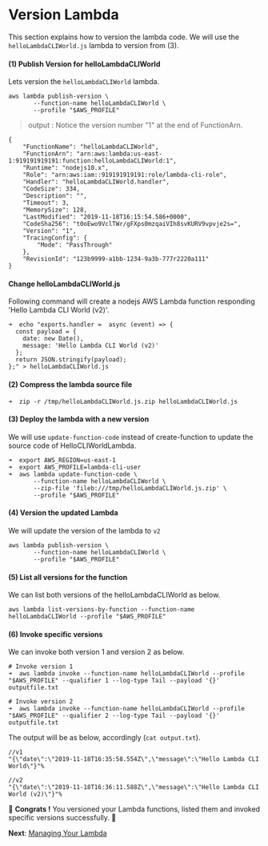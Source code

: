 # Version Lambda

This section explains how to version the lambda code. We will use the `helloLambdaCLIWorld.js` lambda to version from (3).

#### (1) Publish Version for helloLambdaCLIWorld
Lets version the `helloLambdaCLIWorld` lambda.

```
aws lambda publish-version \
       --function-name helloLambdaCLIWorld \
       --profile "$AWS_PROFILE"
```  
> output : Notice the version number "1" at the end of FunctionArn.
 
```
{
    "FunctionName": "helloLambdaCLIWorld",
    "FunctionArn": "arn:aws:lambda:us-east-1:919191919191:function:helloLambdaCLIWorld:1",
    "Runtime": "nodejs10.x",
    "Role": "arn:aws:iam::919191919191:role/lambda-cli-role",
    "Handler": "helloLambdaCLIWorld.handler",
    "CodeSize": 334,
    "Description": "",
    "Timeout": 3,
    "MemorySize": 128,
    "LastModified": "2019-11-18T16:15:54.586+0000",
    "CodeSha256": "t0oEwo9VclTWr/gFXps0mzqaiVIh8svKURV9vpvje2s=",
    "Version": "1",
    "TracingConfig": {
        "Mode": "PassThrough"
    },
    "RevisionId": "123b9999-a1bb-1234-9a3b-777r2220a111"
}
```

#### Change helloLambdaCLIWorld.js
Following command will create a nodejs AWS Lambda function responding 'Hello Lambda CLI World (v2)'.

```
➜  echo "exports.handler =  async (event) => {
  const payload = {
    date: new Date(),
    message: 'Hello Lambda CLI World (v2)'
  };
  return JSON.stringify(payload);
};" > helloLambdaCLIWorld.js
```

#### (2) Compress the lambda source file 
```
➜  zip -r /tmp/helloLambdaCLIWorld.js.zip helloLambdaCLIWorld.js
```

#### (3) Deploy the lambda with a new version
We will use `update-function-code` instead of create-function to update the source code of HelloCLIWorldLambda.

```
➜  export AWS_REGION=us-east-1
➜  export AWS_PROFILE=lambda-cli-user
➜  aws lambda update-function-code \
       --function-name helloLambdaCLIWorld \
       --zip-file 'fileb:///tmp/helloLambdaCLIWorld.js.zip' \
       --profile "$AWS_PROFILE"
``` 

#### (4) Version the updated Lambda
We will update the version of the lambda to `v2`

```
aws lambda publish-version \
       --function-name helloLambdaCLIWorld \
       --profile "$AWS_PROFILE"
``` 

#### (5) List all versions for the function
We can list both versions of the helloLambdaCLIWorld as below.

```
aws lambda list-versions-by-function --function-name helloLambdaCLIWorld --profile "$AWS_PROFILE"
```

#### (6) Invoke specific versions

We can invoke both version 1 and version 2 as below.

```
# Invoke version 1
➜  aws lambda invoke --function-name helloLambdaCLIWorld --profile "$AWS_PROFILE" --qualifier 1 --log-type Tail --payload '{}' outputfile.txt

# Invoke version 2
➜  aws lambda invoke --function-name helloLambdaCLIWorld --profile "$AWS_PROFILE" --qualifier 2 --log-type Tail --payload '{}' outputfile.txt

```

The output will be as below, accordingly (`cat output.txt`).

```
//v1
"{\"date\":\"2019-11-18T16:35:58.554Z\",\"message\":\"Hello Lambda CLI World\"}"%

//v2
"{\"date\":\"2019-11-18T16:36:11.588Z\",\"message\":\"Hello Lambda CLI World (v2)\"}"%

``` 

🏁 **Congrats !** You versioned your Lambda functions, listed them and invoked specific versions successfully. 🏁

**Next**: [Managing Your Lambda](08-managing-lambda.md)